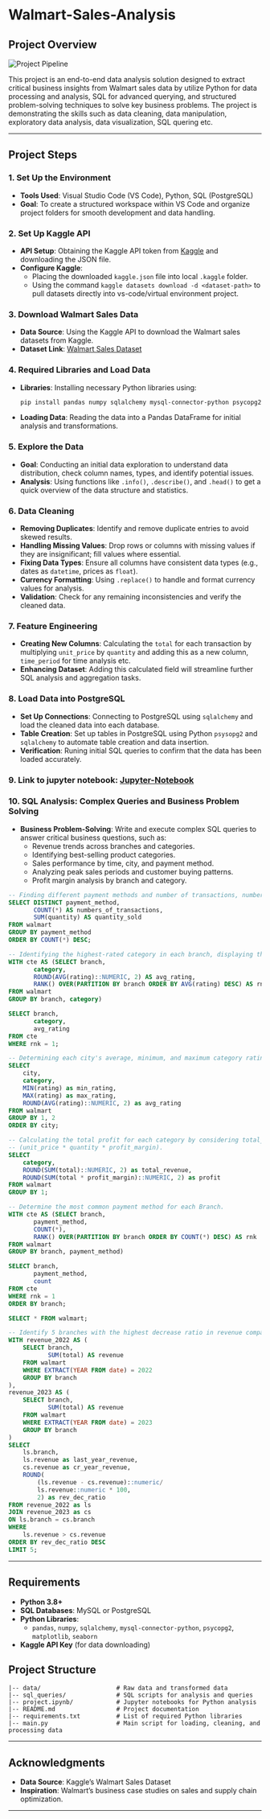 # Walmart-Sales-Analysis

## Project Overview

![Project Pipeline](https://github.com/dsmohiit/Walmart-Sales-Analysis/blob/main/Blank%20diagram.png)


This project is an end-to-end data analysis solution designed to extract critical business insights from Walmart sales data by utilize Python for data processing and analysis, SQL for advanced querying, and structured problem-solving techniques to solve key business problems. The project is demonstrating the skills such as data cleaning, data manipulation, exploratory data analysis, data visualization, SQL quering etc.

---

## Project Steps

### 1. Set Up the Environment
   - **Tools Used**: Visual Studio Code (VS Code), Python, SQL (PostgreSQL)
   - **Goal**: To create a structured workspace within VS Code and organize project folders for smooth development and data handling.

### 2. Set Up Kaggle API
   - **API Setup**: Obtaining the Kaggle API token from [Kaggle](https://www.kaggle.com/) and downloading the JSON file.
   - **Configure Kaggle**: 
      - Placing the downloaded `kaggle.json` file into local `.kaggle` folder.
      - Using the command `kaggle datasets download -d <dataset-path>` to pull datasets directly into vs-code/virtual environment project.

### 3. Download Walmart Sales Data
   - **Data Source**: Using the Kaggle API to download the Walmart sales datasets from Kaggle.
   - **Dataset Link**: [Walmart Sales Dataset](https://www.kaggle.com/najir0123/walmart-10k-sales-datasets)

### 4. Required Libraries and Load Data
   - **Libraries**: Installing necessary Python libraries using:
     ```bash
     pip install pandas numpy sqlalchemy mysql-connector-python psycopg2
     ```
   - **Loading Data**: Reading the data into a Pandas DataFrame for initial analysis and transformations.

### 5. Explore the Data
   - **Goal**: Conducting an initial data exploration to understand data distribution, check column names, types, and identify potential issues.
   - **Analysis**: Using functions like `.info()`, `.describe()`, and `.head()` to get a quick overview of the data structure and statistics.

### 6. Data Cleaning
   - **Removing Duplicates**: Identify and remove duplicate entries to avoid skewed results.
   - **Handling Missing Values**: Drop rows or columns with missing values if they are insignificant; fill values where essential.
   - **Fixing Data Types**: Ensure all columns have consistent data types (e.g., dates as `datetime`, prices as `float`).
   - **Currency Formatting**: Using `.replace()` to handle and format currency values for analysis.
   - **Validation**: Check for any remaining inconsistencies and verify the cleaned data.

### 7. Feature Engineering
   - **Creating New Columns**: Calculating the `total` for each transaction by multiplying `unit_price` by `quantity` and adding this as a new column, `time_period` for time analysis etc.
   - **Enhancing Dataset**: Adding this calculated field will streamline further SQL analysis and aggregation tasks.

### 8. Load Data into PostgreSQL
   - **Set Up Connections**: Connecting to PostgreSQL using `sqlalchemy` and load the cleaned data into each database.
   - **Table Creation**: Set up tables in PostgreSQL using Python `psysopg2` and `sqlalchemy` to automate table creation and data insertion.
   - **Verification**: Runing initial SQL queries to confirm that the data has been loaded accurately.

### 9. Link to jupyter notebook: [Jupyter-Notebook](https://github.com/dsmohiit/Walmart-Sales-Analysis/blob/main/project.ipynb)

### 10. SQL Analysis: Complex Queries and Business Problem Solving
   - **Business Problem-Solving**: Write and execute complex SQL queries to answer critical business questions, such as:
     - Revenue trends across branches and categories.
     - Identifying best-selling product categories.
     - Sales performance by time, city, and payment method.
     - Analyzing peak sales periods and customer buying patterns.
     - Profit margin analysis by branch and category.
```sql
-- Finding different payment methods and number of transactions, number of qty sold.
SELECT DISTINCT payment_method, 
	   COUNT(*) AS numbers_of_transactions,
	   SUM(quantity) AS quantity_sold
FROM walmart
GROUP BY payment_method
ORDER BY COUNT(*) DESC;

-- Identifying the highest-rated category in each branch, displaying the branch, category and average rating.
WITH cte AS (SELECT branch,
	   category,
	   ROUND(AVG(rating)::NUMERIC, 2) AS avg_rating,
	   RANK() OVER(PARTITION BY branch ORDER BY AVG(rating) DESC) AS rnk
FROM walmart
GROUP BY branch, category)

SELECT branch, 
	   category, 
	   avg_rating
FROM cte
WHERE rnk = 1;

-- Determining each city's average, minimum, and maximum category rating. 
SELECT 
	city,
	category,
	MIN(rating) as min_rating,
	MAX(rating) as max_rating,
	ROUND(AVG(rating)::NUMERIC, 2) as avg_rating
FROM walmart
GROUP BY 1, 2
ORDER BY city;

-- Calculating the total profit for each category by considering total_profit as
-- (unit_price * quantity * profit_margin). 
SELECT 
	category,
	ROUND(SUM(total)::NUMERIC, 2) as total_revenue,
	ROUND(SUM(total * profit_margin)::NUMERIC, 2) as profit
FROM walmart
GROUP BY 1;

-- Determine the most common payment method for each Branch. 
WITH cte AS (SELECT branch, 
	   payment_method, 
	   COUNT(*),
	   RANK() OVER(PARTITION BY branch ORDER BY COUNT(*) DESC) AS rnk
FROM walmart
GROUP BY branch, payment_method)

SELECT branch, 
	   payment_method, 
	   count
FROM cte
WHERE rnk = 1
ORDER BY branch;

SELECT * FROM walmart;

-- Identify 5 branches with the highest decrease ratio in revenue compared to last year.
WITH revenue_2022 AS (
    SELECT branch,
           SUM(total) AS revenue
    FROM walmart
    WHERE EXTRACT(YEAR FROM date) = 2022
    GROUP BY branch
),
revenue_2023 AS (
    SELECT branch,
           SUM(total) AS revenue
    FROM walmart
    WHERE EXTRACT(YEAR FROM date) = 2023
    GROUP BY branch
)
SELECT 
    ls.branch,
    ls.revenue as last_year_revenue,
    cs.revenue as cr_year_revenue,
    ROUND(
        (ls.revenue - cs.revenue)::numeric/
        ls.revenue::numeric * 100, 
        2) as rev_dec_ratio
FROM revenue_2022 as ls
JOIN revenue_2023 as cs
ON ls.branch = cs.branch
WHERE 
    ls.revenue > cs.revenue
ORDER BY rev_dec_ratio DESC
LIMIT 5;
```

---

## Requirements

- **Python 3.8+**
- **SQL Databases**: MySQL or PostgreSQL
- **Python Libraries**:
  - `pandas`, `numpy`, `sqlalchemy`, `mysql-connector-python`, `psycopg2`, `matplotlib`, `seaborn`
- **Kaggle API Key** (for data downloading)


## Project Structure

```plaintext
|-- data/                     # Raw data and transformed data
|-- sql_queries/              # SQL scripts for analysis and queries
|-- project.ipynb/            # Jupyter notebooks for Python analysis
|-- README.md                 # Project documentation
|-- requirements.txt          # List of required Python libraries
|-- main.py                   # Main script for loading, cleaning, and processing data
```


---

## Acknowledgments

- **Data Source**: Kaggle’s Walmart Sales Dataset
- **Inspiration**: Walmart’s business case studies on sales and supply chain optimization.

---
